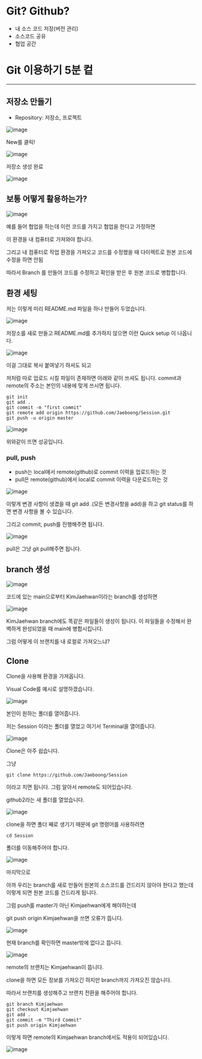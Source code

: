# Git? Github?

- 내 소스 코드 저장(버전 관리)
- 소스코드 공유
- 협업 공간

# Git 이용하기 5분 컽

--------------------------------

## 저장소 만들기
- Repository: 저장소, 프로젝트

![image](https://github.com/Jaeboong/Study/assets/158824294/8560cf0c-3471-47c7-bb45-2b4d9c49bb18)

New를 클릭!

![image](https://github.com/Jaeboong/Study/assets/158824294/fc9781ae-86d8-49a2-8e71-89bd435d479c)


저장소 생성 완료

![image](https://github.com/Jaeboong/Study/assets/158824294/4d512b43-e18e-4c7f-8238-49651b82e18a)


## 보통 어떻게 활용하는가?

![image](https://github.com/Jaeboong/Study/assets/158824294/b98860aa-ff85-44d2-a848-ba9d0c9d59d5)

예를 들어 협업을 하는데 이런 코드를 가지고 협업을 한다고 가정하면

이 환경을 내 컴퓨터로 가져와야 합니다.

그리고 내 컴퓨터로 작업 환경을 가져오고 코드를 수정했을 때 다이렉트로 원본 코드에 수정을 하면 안됨

따라서 Branch 를 만들어 코드를 수정하고 확인을 받은 후 원본 코드로 병합합니다.

## 환경 세팅

저는 이렇게 미리 README.md 파일을 하나 만들어 두었습니다.

![image](https://github.com/Jaeboong/Study/assets/158824294/92779da9-cfec-4ca9-bbfd-c3d3cf61f3da)

저장소를 새로 만들고 README.md를 추가하지 않으면 이런 Quick setup 이 나옵니다.

![image](https://github.com/Jaeboong/Study/assets/158824294/b67a5377-43a6-4836-902b-34c09463a9ec)

이걸 그대로 복사 붙여넣기 하셔도 되고

저처럼 따로 업로드 시킬 파일이 존재하면 아래와 같이 쓰셔도 됩니다. commit과 remote의 주소는 본인의 내용에 맞게 쓰시면 됩니다.

```
git init
git add .
git commit -m "first commit"
git remote add origin https://github.com/Jaeboong/Session.git
git push -u origin master
```

![image](https://github.com/Jaeboong/Study/assets/158824294/0830d231-e419-4ba4-aeca-152a665b4c95)

위와같이 뜨면 성공입니다.

### pull, push

- push는 local에서 remote(github)로 commit 이력을 업로드하는 것
- pull은 remote(github)에서 local로 commit 이력을 다운로드하는 것

![image](https://github.com/Jaeboong/Study/assets/158824294/950ac7d1-98e7-4d5d-ae2d-28fc30f7bd72)

이렇게 변경 사항이 생겼을 때 git add .(모든 변경사항을 add)을 하고 git status를 하면 변경 사항을 볼 수 있습니다.

그리고 commit, push를 진행해주면 됩니다.

![image](https://github.com/Jaeboong/Study/assets/158824294/9dcdeb70-7c99-499d-9f58-4d236504ce4a)

pull은 그냥 git pull해주면 됩니다.


## branch 생성

![image](https://github.com/Jaeboong/Study/assets/158824294/e587353f-83c0-4576-8247-3da7374e2384)

코드에 있는 main으로부터 KimJaehwan이라는 branch를 생성하면 

![image](https://github.com/Jaeboong/Study/assets/158824294/f434f946-b779-45d0-8d72-011dc65440cc)

KimJaehwan branch에도 똑같은 파일들이 생성이 됩니다. 이 파일들을 수정해서 완벽하게 완성되었을 때 main에 병합시킵니다.

그럼 어떻게 이 브랜치를 내 로컬로 가져오느냐?

## Clone

Clone을 사용해 환경을 가져옵니다.

Visual Code를 예시로 설명하겠습니다.

![image](https://github.com/Jaeboong/Study/assets/158824294/c957ec5b-5cb9-4c19-a1db-60183a59a9c0)

본인이 원하는 폴더를 열어줍니다.

저는 Session 이라는 폴더를 열었고 여기서 Terminal을 열어줍니다.

![image](https://github.com/Jaeboong/Study/assets/158824294/876be1ba-aa2b-4ae3-a06e-d25c773475e6)

Clone은 아주 쉽습니다.

그냥

```
git clone https://github.com/Jaeboong/Session
```

이라고 치면 됩니다. 그럼 알아서 remote도 되어있습니다.

github2라는 새 폴더를 열었습니다.

![image](https://github.com/Jaeboong/Study/assets/158824294/77edee39-555e-48a6-b379-e845311782ba)

clone을 하면 폴더 째로 생기기 때문에 git 명령어를 사용하려면 

```
cd Session
```

폴더를 이동해주어야 합니다.

![image](https://github.com/Jaeboong/Study/assets/158824294/7b707f64-c7fb-49f2-9679-7576c478acf5)

마지막으로

아까 우리는 branch를 새로 만들어 원본의 소스코드를 건드리지 않아야 한다고 했는데 이렇게 되면 원본 코드를 건드리게 됩니다.

그럼 push를 master가 아닌 Kimjaehwan에게 해야하는데

git push origin Kimjaehwan을 쓰면 오류가 뜹니다.

![image](https://github.com/Jaeboong/Study/assets/158824294/d56b97f7-0fa6-419f-abc7-1c5d783b3479)

현재 branch를 확인하면 master밖에 없다고 뜹니다.

![image](https://github.com/Jaeboong/Study/assets/158824294/6c7c2e0a-1129-4e80-8a99-ee961be55cf1)

remote의 브랜치는 Kimjaehwan이 뜹니다.

clone을 하면 모든 정보를 가져오긴 하지만 branch까지 가져오진 않습니다.

따라서 브랜치를 생성해주고 브랜치 전환을 해주어야 합니다.

```
git branch Kimjaehwan
git checkout Kimjaehwan
git add .
git commit -m "Third Commit"
git push origin Kimjaehwan
```

이렇게 하면 remote의 Kimjaehwan branch에서도 적용이 되어있습니다.

![image](https://github.com/Jaeboong/Study/assets/158824294/8a5373fd-1da5-4545-bcc7-2ac5828f6111)
























